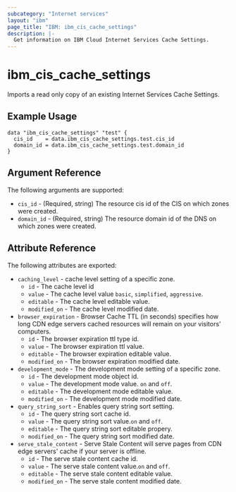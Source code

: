 ```yaml
---
subcategory: "Internet services"
layout: "ibm"
page_title: "IBM: ibm_cis_cache_settings"
description: |-
  Get information on IBM Cloud Internet Services Cache Settings.
---
```


# ibm_cis_cache_settings

Imports a read only copy of an existing Internet Services Cache Settings.

## Example Usage

```hcl
data "ibm_cis_cache_settings" "test" {
  cis_id    = data.ibm_cis_cache_settings.test.cis_id
  domain_id = data.ibm_cis_cache_settings.test.domain_id
}
```

## Argument Reference

The following arguments are supported:

- `cis_id` - (Required, string) The resource cis id of the CIS on which zones were created.
- `domain_id` - (Required, string) The resource domain id of the DNS on which zones were created.

## Attribute Reference

The following attributes are exported:

- `caching_level` - cache level setting of a specific zone.
    - `id` - The cache level id 
    - `value` - The cache level value `basic`, `simplified`, `aggressive`.
    - `editable` - The cache level editable value.
    - `modified_on` - The cache level modified date.
- `browser_expiration` - Browser Cache TTL (in seconds) specifies how long CDN edge servers cached resources will remain on your visitors' computers.
    - `id` - The browser expiration ttl type id.
    - `value` - The browser expiration ttl value.
    - `editable` - The browser expiration editable value.
    - `modified_on` - The browser expiration modified date. 
- `development_mode` -  The development mode setting of a specific zone. 
    - `id` - The development mode object id.
    - `value` - The development mode value. `on` and `off`.
    - `editable` - The development mode  editable value. 
    - `modified_on` - The development mode modified date.
- `query_string_sort` -  Enables query string sort setting.
    - `id` - The query string sort cache id.
    - `value` - The query string sort value.`on` and `off`.
    - `editable` - The query string sort editable propery. 
    - `modified_on` - The query string sort modified date.
- `serve_stale_content` -  Serve Stale Content will serve pages from CDN edge servers' cache if your server is offline.
    - `id` - The serve stale content cache id.
    - `value` - The serve stale content value.`on` and `off`.
    - `editable` - The serve stale content editable value. 
    - `modified_on` - The serve stale content modified date.

